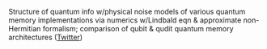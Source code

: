
Structure of quantum info w/physical noise models of various quantum memory implementations via numerics w/Lindbald eqn & approximate non-Hermitian formalism; comparison of qubit & qudit quantum memory architectures ([Twitter](https://twitter.com/JoshuahHeath/status/1333441865702629378))
